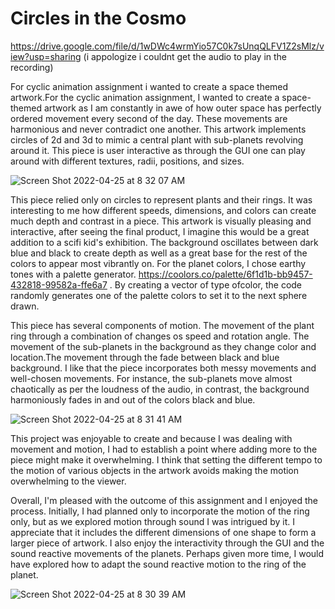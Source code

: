 # Circles in the Cosmo
 
https://drive.google.com/file/d/1wDWc4wrmYio57C0k7sUnqQLFV1Z2sMlz/view?usp=sharing (i appologize i couldnt get the audio to play in the recording)

For cyclic animation assignment i wanted to create a space themed artwork.For the cyclic animation assignment, I wanted to create a space-themed artwork as I am constantly in awe of how outer space has perfectly ordered movement every second of the day. These movements are harmonious and never contradict one another.  This artwork implements circles of 2d and 3d to mimic a central plant with sub-planets revolving around it. This piece is user interactive as through the GUI one can play around with different textures, radii, positions, and sizes. 

![Screen Shot 2022-04-25 at 8 32 07 AM](https://user-images.githubusercontent.com/102983688/165021456-a2b07282-c128-4600-9f62-1484c256dcbe.png)


This piece relied only on circles to represent plants and their rings. It was interesting to me how different speeds, dimensions, and colors can create much depth and contrast in a piece. This artwork is visually pleasing and interactive, after seeing the final product, I imagine this would be a great addition to a scifi kid's exhibition. The background oscillates between dark blue and black to create depth as well as a great base for the rest of the colors to appear most vibrantly on. For the planet colors, I chose earthy tones with a palette generator. https://coolors.co/palette/6f1d1b-bb9457-432818-99582a-ffe6a7 . By creating a vector of type ofcolor, the code randomly generates one of the palette colors to set it to the next sphere drawn.

This piece has several components of motion. The movement of the plant ring through a combination of changes os speed and rotation angle. The movement of the sub-planets in the background as they change color and location.The movement through the fade between black and blue background. I like that the piece incorporates both messy movements and well-chosen movements. For instance, the sub-planets move almost chaotically as per the loudness of the audio, in contrast, the background harmoniously fades in and out of the colors black and blue. 

![Screen Shot 2022-04-25 at 8 31 41 AM](https://user-images.githubusercontent.com/102983688/165021462-a97b9115-b714-41f4-9f77-4cf4e9fcf87e.png)

This project was enjoyable to create and because I was dealing with movement and motion, I had to establish a point where adding more to the piece might make it overwhelming. I think that setting the different tempo to the motion of various objects in the artwork avoids making the motion overwhelming to the viewer. 

Overall, I'm pleased with the outcome of this assignment and I enjoyed the process. Initially, I had planned only to incorporate the motion of the ring only, but as we explored motion through sound I was intrigued by it. I appreciate that it includes the different dimensions of one shape to form a larger piece of artwork. I also enjoy the interactivity through the GUI and the sound reactive movements of the planets. Perhaps given more time, I would have explored how to adapt the sound reactive motion to the ring of the planet.

![Screen Shot 2022-04-25 at 8 30 39 AM](https://user-images.githubusercontent.com/102983688/165021467-78490d98-b000-47f6-ae59-3d5bbc97023f.png)
